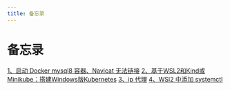 ```yaml
---
title: 备忘录
---
```


# 备忘录

[1、启动 Docker mysql8 容器、Navicat 无法链接](https://github.com/ngocquyhoang/dockerize/blob/master/docker-compose.yml#L50-L51)
[2、基于WSL2和Kind或Minikube：搭建Windows版Kubernetes](https://www.kubernetes.org.cn/7723.html)
[3、ip 代理](../resource/proxy.html)
[4、WSl2 中添加 systemctl](https://askubuntu.com/questions/1379425/system-has-not-been-booted-with-systemd-as-init-system-pid-1-cant-operate)